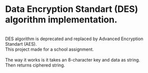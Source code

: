 
<h1>Data Encryption Standart (DES) algorithm implementation.</h1>
<br/>
DES algorithm is deprecated and replaced by Advanced Encryption Standart (AES).
<br/>
This project made for a school assignment.
<br/>
<br/>
The way it works is it takes an 8-character key and data as string.
<br/>
Then returns ciphered string.
